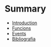 # Summary

* [Introduction](README.md)
* [Funcions](funcions.md)
* [Events](events.md)
* [Bibliografia](bibliografia.md)

